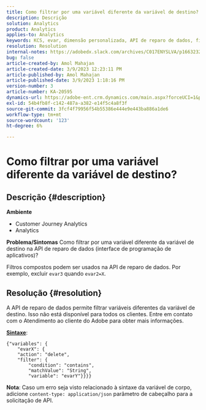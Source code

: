 ```yaml
---
title: Como filtrar por uma variável diferente da variável de destino?
description: Descrição
solution: Analytics
product: Analytics
applies-to: Analytics
keywords: KCS, evar, dimensão personalizada, API de reparo de dados, filtro
resolution: Resolution
internal-notes: https://adobedx.slack.com/archives/C017ENYSLVA/p1663232879048209
bug: false
article-created-by: Amol Mahajan
article-created-date: 3/9/2023 12:23:11 PM
article-published-by: Amol Mahajan
article-published-date: 3/9/2023 1:18:16 PM
version-number: 3
article-number: KA-20595
dynamics-url: https://adobe-ent.crm.dynamics.com/main.aspx?forceUCI=1&pagetype=entityrecord&etn=knowledgearticle&id=fc6af221-75be-ed11-83ff-6045bd006704
exl-id: 54b4fb8f-c142-487a-a382-e14f5c4a8f3f
source-git-commit: 3fcf4f79956f54b55386e444e9e443ba886a1de6
workflow-type: tm+mt
source-wordcount: '123'
ht-degree: 6%

---
```


# Como filtrar por uma variável diferente da variável de destino?

## Descrição {#description}

<b>Ambiente</b>
- Customer Journey Analytics
- Analytics



<b>Problema/Sintomas</b>
Como filtrar por uma variável diferente da variável de destino na API de reparo de dados (interface de programação de aplicativos)?

Filtros compostos podem ser usados na API de reparo de dados. Por exemplo, excluir `evar3` quando `evar2=X`.


## Resolução {#resolution}

A API de reparo de dados permite filtrar variáveis diferentes da variável de destino. Isso não está disponível para todos os clientes. Entre em contato com o Atendimento ao cliente do Adobe para obter mais informações.<br>


<u><b>Sintaxe</b></u>:




```
{"variables": {
    "evarX": {
    "action": "delete",
    "filter": {
        "condition": "contains",
        "matchValue": "String",
        "variable": "evarY"}}}}
```






<b>Nota</b>: Caso um erro seja visto relacionado à sintaxe da variável de corpo, adicione `content-type: application/json` parâmetro de cabeçalho para a solicitação de API.
